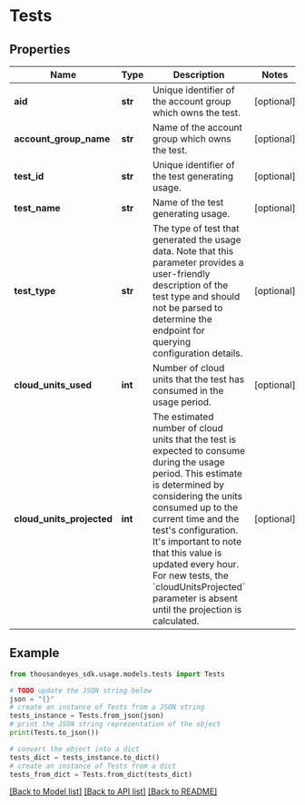 # Tests


## Properties

Name | Type | Description | Notes
------------ | ------------- | ------------- | -------------
**aid** | **str** | Unique identifier of the account group which owns the test. | [optional] 
**account_group_name** | **str** | Name of the account group which owns the test. | [optional] 
**test_id** | **str** | Unique identifier of the test generating usage. | [optional] 
**test_name** | **str** | Name of the test generating usage. | [optional] 
**test_type** | **str** | The type of test that generated the usage data. Note that this parameter provides a user-friendly description of the test type and should not be parsed to determine the endpoint for querying configuration details. | [optional] 
**cloud_units_used** | **int** | Number of cloud units that the test has consumed in the usage period. | [optional] 
**cloud_units_projected** | **int** | The estimated number of cloud units that the test is expected to consume during the usage period. This estimate is determined by considering the units consumed up to the current time and the test&#39;s configuration. It&#39;s important to note that this value is updated every hour. For new tests, the &#x60;cloudUnitsProjected&#x60; parameter is absent until the projection is calculated. | [optional] 

## Example

```python
from thousandeyes_sdk.usage.models.tests import Tests

# TODO update the JSON string below
json = "{}"
# create an instance of Tests from a JSON string
tests_instance = Tests.from_json(json)
# print the JSON string representation of the object
print(Tests.to_json())

# convert the object into a dict
tests_dict = tests_instance.to_dict()
# create an instance of Tests from a dict
tests_from_dict = Tests.from_dict(tests_dict)
```
[[Back to Model list]](../README.md#documentation-for-models) [[Back to API list]](../README.md#documentation-for-api-endpoints) [[Back to README]](../README.md)



